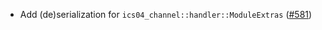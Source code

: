 - Add (de)serialization for `ics04_channel::handler::ModuleExtras`
  ([#581](https://github.com/cosmos/ibc-rs/issues/581))
